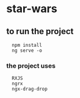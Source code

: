 # star-wars

## to run the project
```
  npm install
  ng serve -o
 ```

 ### the project uses
 ```
   RXJS
   ngrx
   ngx-drag-drop
  ```
  
  
    
